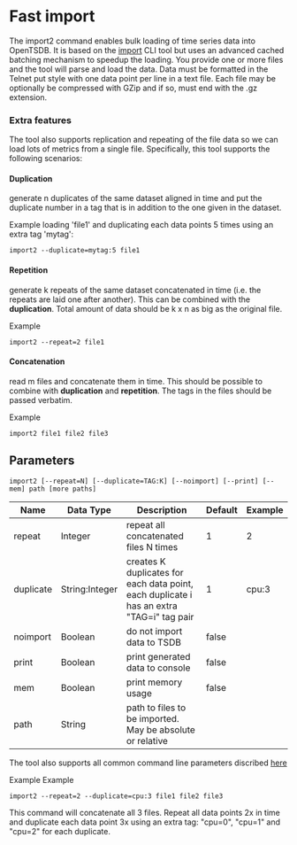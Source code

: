 Fast import
===========

The import2 command enables bulk loading of time series data into OpenTSDB. It is based on the [import](http://opentsdb.net/docs/build/html/user_guide/cli/import.html) CLI tool but uses an advanced cached batching mechanism to speedup the loading. You provide one or more files and the tool will parse and load the data. Data must be formatted in the Telnet put style with one data point per line in a text file. Each file may be optionally be compressed with GZip and if so, must end with the .gz extension.

### Extra features
The tool also supports replication and repeating of the file data so we can load lots of metrics from a single file. Specifically, this tool supports the following scenarios:

#### Duplication
generate n duplicates of the same dataset aligned in time and put the duplicate number in a tag that is in addition to the one given in the dataset.

Example loading 'file1' and duplicating each data points 5 times using an extra tag 'mytag':
```
import2 --duplicate=mytag:5 file1
```

#### Repetition
generate k repeats of the same dataset concatenated in time (i.e. the repeats are laid one after another). This can be combined with the **duplication**.  Total amount of data should be k x n as big as the original file.

Example
```Shell
import2 --repeat=2 file1
```

#### Concatenation
read m files and concatenate them in time.  This should be possible to combine with **duplication** and **repetition**.  The tags in the files should be passed verbatim.

Example
```Shell
import2 file1 file2 file3
```

## Parameters

```Shell
import2 [--repeat=N] [--duplicate=TAG:K] [--noimport] [--print] [--mem] path [more paths]
```


Name      | Data Type      | Description | Default | Example |
----------|----------------|-------------|---------|---------|
repeat    | Integer        | repeat all concatenated files N times | 1 | 2 |
duplicate | String:Integer | creates K duplicates for each data point, each duplicate i has an extra "TAG=i" tag pair | 1 | cpu:3 |
noimport  | Boolean        | do not import data to TSDB | false | |
print     | Boolean        | print generated data to console | false | |
mem       | Boolean        | print memory usage | false | |
path      | String         | path to files to be imported. May be absolute or relative | |

The tool also supports all common command line parameters discribed [here](http://opentsdb.net/docs/build/html/user_guide/cli/index.html#common-parameters)

Example
Example
```Shell
import2 --repeat=2 --duplicate=cpu:3 file1 file2 file3
```

This command will concatenate all 3 files. Repeat all data points 2x in time and duplicate each data point 3x using an extra tag: "cpu=0", "cpu=1" and "cpu=2" for each duplicate.